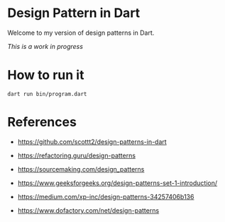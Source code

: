 # Design Pattern in Dart

Welcome to my version of design patterns in Dart.

*This is a work in progress*

# How to run it #

`dart run bin/program.dart`


# References #

- https://github.com/scottt2/design-patterns-in-dart

- https://refactoring.guru/design-patterns

- https://sourcemaking.com/design_patterns

- https://www.geeksforgeeks.org/design-patterns-set-1-introduction/

- https://medium.com/xp-inc/design-patterns-34257406b136

- https://www.dofactory.com/net/design-patterns



